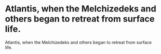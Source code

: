 # Atlantis, when the Melchizedeks and others began to retreat from surface life.

Atlantis, when the Melchizedeks and others began to retreat from surface life.
